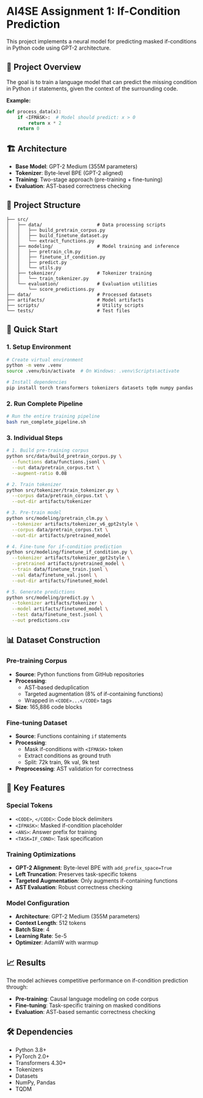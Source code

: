 # AI4SE Assignment 1: If-Condition Prediction

This project implements a neural model for predicting masked if-conditions in Python code using GPT-2 architecture.

## 🎯 Project Overview

The goal is to train a language model that can predict the missing condition in Python `if` statements, given the context of the surrounding code.

**Example:**
```python
def process_data(x):
    if <IFMASK>:  # Model should predict: x > 0
        return x * 2
    return 0
```

## 🏗️ Architecture

- **Base Model**: GPT-2 Medium (355M parameters)
- **Tokenizer**: Byte-level BPE (GPT-2 aligned)
- **Training**: Two-stage approach (pre-training + fine-tuning)
- **Evaluation**: AST-based correctness checking

## 📁 Project Structure

```
├── src/
│   ├── data/                    # Data processing scripts
│   │   ├── build_pretrain_corpus.py
│   │   ├── build_finetune_dataset.py
│   │   └── extract_functions.py
│   ├── modeling/                # Model training and inference
│   │   ├── pretrain_clm.py
│   │   ├── finetune_if_condition.py
│   │   ├── predict.py
│   │   └── utils.py
│   ├── tokenizer/               # Tokenizer training
│   │   └── train_tokenizer.py
│   └── evaluation/              # Evaluation utilities
│       └── score_predictions.py
├── data/                        # Processed datasets
├── artifacts/                   # Model artifacts
├── scripts/                     # Utility scripts
└── tests/                       # Test files
```

## 🚀 Quick Start

### 1. Setup Environment

```bash
# Create virtual environment
python -m venv .venv
source .venv/bin/activate  # On Windows: .venv\Scripts\activate

# Install dependencies
pip install torch transformers tokenizers datasets tqdm numpy pandas
```

### 2. Run Complete Pipeline

```bash
# Run the entire training pipeline
bash run_complete_pipeline.sh
```

### 3. Individual Steps

```bash
# 1. Build pre-training corpus
python src/data/build_pretrain_corpus.py \
  --functions data/functions.jsonl \
  --out data/pretrain_corpus.txt \
  --augment-ratio 0.08

# 2. Train tokenizer
python src/tokenizer/train_tokenizer.py \
  --corpus data/pretrain_corpus.txt \
  --out-dir artifacts/tokenizer

# 3. Pre-train model
python src/modeling/pretrain_clm.py \
  --tokenizer artifacts/tokenizer_v6_gpt2style \
  --corpus data/pretrain_corpus.txt \
  --out-dir artifacts/pretrained_model

# 4. Fine-tune for if-condition prediction
python src/modeling/finetune_if_condition.py \
  --tokenizer artifacts/tokenizer_gpt2style \
  --pretrained artifacts/pretrained_model \
  --train data/finetune_train.jsonl \
  --val data/finetune_val.jsonl \
  --out-dir artifacts/finetuned_model

# 5. Generate predictions
python src/modeling/predict.py \
  --tokenizer artifacts/tokenizer \
  --model artifacts/finetuned_model \
  --test data/finetune_test.jsonl \
  --out predictions.csv
```

## 📊 Dataset Construction

### Pre-training Corpus
- **Source**: Python functions from GitHub repositories
- **Processing**: 
  - AST-based deduplication
  - Targeted augmentation (8% of if-containing functions)
  - Wrapped in `<CODE>...</CODE>` tags
- **Size**: 165,886 code blocks

### Fine-tuning Dataset
- **Source**: Functions containing `if` statements
- **Processing**:
  - Mask if-conditions with `<IFMASK>` token
  - Extract conditions as ground truth
  - Split: 72k train, 9k val, 9k test
- **Preprocessing**: AST validation for correctness

## 🔧 Key Features

### Special Tokens
- `<CODE>`, `</CODE>`: Code block delimiters
- `<IFMASK>`: Masked if-condition placeholder
- `<ANS>`: Answer prefix for training
- `<TASK=IF_COND>`: Task specification

### Training Optimizations
- **GPT-2 Alignment**: Byte-level BPE with `add_prefix_space=True`
- **Left Truncation**: Preserves task-specific tokens
- **Targeted Augmentation**: Only augments if-containing functions
- **AST Evaluation**: Robust correctness checking

### Model Configuration
- **Architecture**: GPT-2 Medium (355M parameters)
- **Context Length**: 512 tokens
- **Batch Size**: 4
- **Learning Rate**: 5e-5
- **Optimizer**: AdamW with warmup

## 📈 Results

The model achieves competitive performance on if-condition prediction through:
- **Pre-training**: Causal language modeling on code corpus
- **Fine-tuning**: Task-specific training on masked conditions
- **Evaluation**: AST-based semantic correctness checking

## 🛠️ Dependencies

- Python 3.8+
- PyTorch 2.0+
- Transformers 4.30+
- Tokenizers
- Datasets
- NumPy, Pandas
- TQDM

